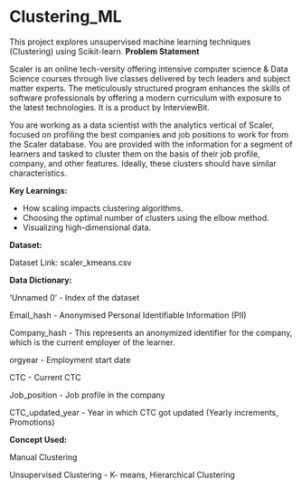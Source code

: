 # Clustering_ML
This project explores unsupervised machine learning techniques (Clustering) using Scikit-learn.
**Problem Statement**

Scaler is an online tech-versity offering intensive computer science & Data Science courses through live classes delivered by tech leaders and subject matter experts. The meticulously structured program enhances the skills of software professionals by offering a modern curriculum with exposure to the latest technologies. It is a product by InterviewBit.

You are working as a data scientist with the analytics vertical of Scaler, focused on profiling the best companies and job positions to work for from the Scaler database. You are provided with the information for a segment of learners and tasked to cluster them on the basis of their job profile, company, and other features. Ideally, these clusters should have similar characteristics.

**Key Learnings:**
- How scaling impacts clustering algorithms.
- Choosing the optimal number of clusters using the elbow method.
- Visualizing high-dimensional data.

**Dataset:**

Dataset Link: scaler_kmeans.csv


**Data Dictionary:**

‘Unnamed 0’ - Index of the dataset

Email_hash - Anonymised Personal Identifiable Information (PII)

Company_hash - This represents an anonymized identifier for the company, which is the current employer of the learner.

orgyear - Employment start date

CTC - Current CTC

Job_position - Job profile in the company

CTC_updated_year - Year in which CTC got updated (Yearly increments, Promotions)


**Concept Used:**

Manual Clustering

Unsupervised Clustering - K- means, Hierarchical Clustering

